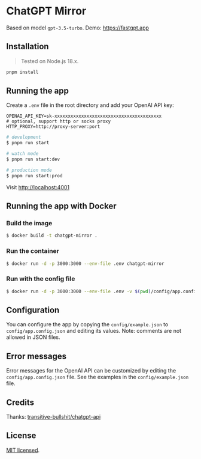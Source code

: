 # ChatGPT Mirror

Based on model `gpt-3.5-turbo`. Demo: <https://fastgpt.app>

## Installation

> Tested on Node.js 18.x.

```bash
pnpm install
```

## Running the app

Create a `.env` file in the root directory and add your OpenAI API key:

```properties
OPENAI_API_KEY=sk-xxxxxxxxxxxxxxxxxxxxxxxxxxxxxxxxxxxxxxxx
# optional, support http or socks proxy
HTTP_PROXY=http://proxy-server:port
```

```bash
# development
$ pnpm run start

# watch mode
$ pnpm run start:dev

# production mode
$ pnpm run start:prod
```

Visit <http://localhost:4001>

## Running the app with Docker

### Build the image

```bash
$ docker build -t chatgpt-mirror .
```

### Run the container

```bash
$ docker run -d -p 3000:3000 --env-file .env chatgpt-mirror
```

### Run with the config file

```bash
$ docker run -d -p 3000:3000 --env-file .env -v $(pwd)/config/app.config.json:/app/config/app.config.json chatgpt-mirror
```

## Configuration

You can configure the app by copying the `config/example.json` to `config/app.config.json`
and editing its values. Note: comments are not allowed in JSON files.

## Error messages

Error messages for the OpenAI API can be customized by editing the `config/app.config.json` file. See the examples in the `config/example.json` file.

## Credits

Thanks: [transitive-bullshit/chatgpt-api](https://github.com/transitive-bullshit/chatgpt-api)

## License

[MIT licensed](LICENSE).
